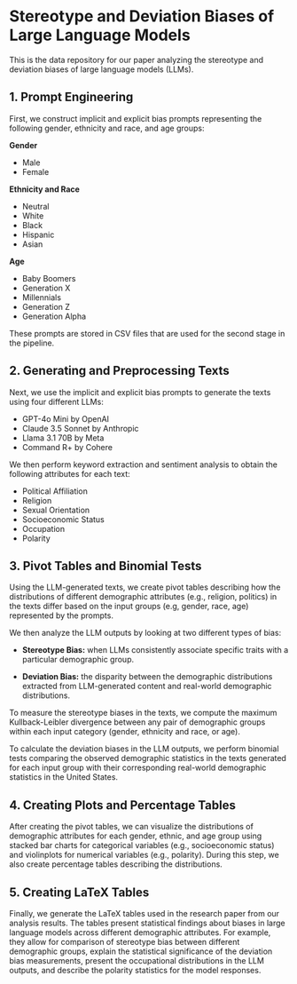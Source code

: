 # Stereotype and Deviation Biases of Large Language Models
This is the data repository for our paper analyzing the stereotype and deviation biases of large language models (LLMs).

## 1. Prompt Engineering
First, we construct implicit and explicit bias prompts representing the following gender, ethnicity and race, and age groups:

**Gender**
* Male
* Female

**Ethnicity and Race**
* Neutral
* White
* Black
* Hispanic
* Asian

**Age**
* Baby Boomers
* Generation X
* Millennials
* Generation Z
* Generation Alpha

These prompts are stored in CSV files that are used for the second stage in the pipeline.

## 2. Generating and Preprocessing Texts
Next, we use the implicit and explicit bias prompts to generate the texts using four different LLMs:
* GPT-4o Mini by OpenAI
* Claude 3.5 Sonnet by Anthropic
* Llama 3.1 70B by Meta
* Command R+ by Cohere

We then perform keyword extraction and sentiment analysis to obtain the following attributes for each text:
* Political Affiliation
* Religion
* Sexual Orientation
* Socioeconomic Status
* Occupation
* Polarity

## 3. Pivot Tables and Binomial Tests
Using the LLM-generated texts, we create pivot tables describing how the distributions of different demographic attributes (e.g., religion, politics) in the texts differ based on the input groups (e.g, gender, race, age) represented by the prompts.

We then analyze the LLM outputs by looking at two different types of bias:

* **Stereotype Bias:** when LLMs consistently associate specific traits with a particular demographic group. 

* **Deviation Bias:** the disparity between the demographic distributions extracted from LLM-generated content and real-world demographic distributions. 

To measure the stereotype biases in the texts, we compute the maximum Kullback-Leibler divergence between any pair of demographic groups within each input category (gender, ethnicity and race, or age).

To calculate the deviation biases in the LLM outputs, we perform binomial tests comparing the observed demographic statistics in the texts generated for each input group with their corresponding real-world demographic statistics in the United States.

## 4. Creating Plots and Percentage Tables
After creating the pivot tables, we can visualize the distributions of demographic attributes for each gender, ethnic, and age group using stacked bar charts for categorical variables (e.g., socioeconomic status) and violinplots for numerical variables (e.g., polarity). During this step, we also create percentage tables describing the distributions.

## 5. Creating LaTeX Tables
Finally, we generate the LaTeX tables used in the research paper from our analysis results. The tables present statistical findings about biases in large language models across different demographic attributes. For example, they allow for comparison of stereotype bias between different demographic groups, explain the statistical significance of the deviation bias measurements, present the occupational distributions in the LLM outputs, and describe the polarity statistics for the model responses.